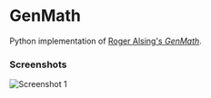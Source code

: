 # GenMath
Python implementation of [Roger Alsing's _GenMath_](http://rogeralsing.com/2008/02/07/genetic-programming-math/).

### Screenshots
![Screenshot 1](https://db.tt/mPuPbg0t)
